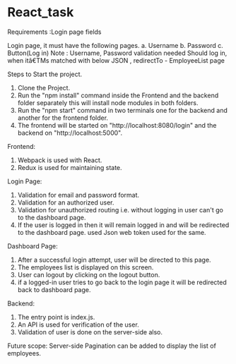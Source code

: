 # React_task
Requirements :Login page fields

Login page, it must have the following pages. a. Username b. Password c. Button(Log in) Note : Username, Password validation needed Should log in, when itâ€TMs matched with below JSON , redirectTo - EmployeeList page

Steps to Start the project.
1. Clone the Project.
2. Run the "npm install" command inside the Frontend and the backend folder separately this will install node modules in both folders.
3. Run the "npm start" command in two terminals one for the backend and another for the frontend folder.
4. The frontend will be started on "http://localhost:8080/login" and the backend on "http://localhost:5000".

Frontend:
1. Webpack is used with React.
2. Redux is used for maintaining state.

Login Page:
1. Validation for email and password format.
2. Validation for an authorized user.
3. Validation for unauthorized routing i.e. without logging in user can't go to the dashboard page.
4. If the user is logged in then it will remain logged in and will be redirected to the dashboard page. used Json web token used for the same.

Dashboard Page:
1. After a successful login attempt, user will be directed to this page.
2. The employees list is displayed on this screen.
3. User can logout by clicking on the logout button.
4. if a logged-in user tries to go back to the login page it will be redirected back to dashboard page.

Backend:
1. The entry point is index.js.
2. An API is used for verification of the user.
3. Validation of user is done on the server-side also.

Future scope: Server-side Pagination can be added to display the list of employees.
